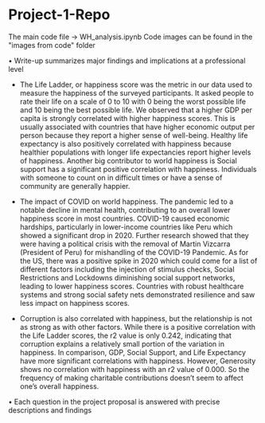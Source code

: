 # Project-1-Repo

The main code file -> WH_analysis.ipynb
Code images can be found in the "images from code" folder

•	Write-up summarizes major findings and implications at a professional level 

- The Life Ladder, or happiness score was the metric in our data used to measure the happiness of the surveyed participants. It asked people to rate their life on a scale of 0 to 10 with 0 being the worst possible life and 10 being the best possible life. We observed that a higher GDP per capita is strongly correlated with higher happiness scores. This is usually associated with countries that have higher economic output per person because they report a higher sense of well-being. Healthy life expectancy is also positively correlated with happiness because healthier populations with longer life expectancies report higher levels of happiness. Another big contributor to world happiness is Social support has a significant positive correlation with happiness. Individuals with someone to count on in difficult times or have a sense of community are generally happier.
- The impact of COVID on world happiness. The pandemic led to a notable decline in mental health, contributing to an overall lower happiness score in most countries. COVID-19 caused economic hardships, particularly in lower-income countries like Peru which showed a significant drop in 2020. Further research showed that they were having a political crisis with the removal of Martin Vizcarra (President of Peru) for  mishandling of  the COVID-19 Pandemic. As for the US, there was a positive spike in 2020 which could come for a list of different factors including the injection of stimulus checks, Social Restrictions and Lockdowns diminishing social support networks, leading to lower happiness scores. Countries with robust healthcare systems and strong social safety nets demonstrated resilience and saw less impact on happiness scores.

- Corruption is also correlated with happiness, but the relationship is not as strong as with other factors. While there is a positive correlation with the Life Ladder scores, the r2 value is only 0.242, indicating that corruption explains a relatively small portion of the variation in happiness. In comparison, GDP, Social Support, and Life Expectancy have more significant correlations with happiness. However, Generosity shows no correlation with happiness with an r2 value of 0.000.  So the frequency of making charitable contributions doesn’t seem to affect one’s overall happiness.


•	Each question in the project proposal is answered with precise descriptions and findings 

